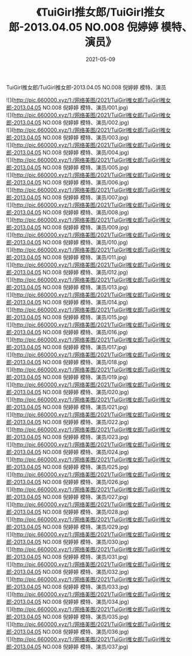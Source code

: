 ﻿---
layout: post
title:  《TuiGirl推女郎/TuiGirl推女郎-2013.04.05 NO.008 倪婷婷 模特、演员》
date:   2021-05-09
img: http://pic.660000.xyz/1:/网络美图/2021/TuiGirl推女郎/TuiGirl推女郎-2013.04.05 NO.008 倪婷婷 模特、演员/000.jpg
categories: [美女, 清纯, 唯美]
---

TuiGirl推女郎/TuiGirl推女郎-2013.04.05 NO.008 倪婷婷 模特、演员

 ![](http://pic.660000.xyz/1:/网络美图/2021/TuiGirl推女郎/TuiGirl推女郎-2013.04.05 NO.008 倪婷婷 模特、演员/001.jpg) <br>![](http://pic.660000.xyz/1:/网络美图/2021/TuiGirl推女郎/TuiGirl推女郎-2013.04.05 NO.008 倪婷婷 模特、演员/002.jpg) <br>![](http://pic.660000.xyz/1:/网络美图/2021/TuiGirl推女郎/TuiGirl推女郎-2013.04.05 NO.008 倪婷婷 模特、演员/003.jpg) <br>![](http://pic.660000.xyz/1:/网络美图/2021/TuiGirl推女郎/TuiGirl推女郎-2013.04.05 NO.008 倪婷婷 模特、演员/004.jpg) <br>![](http://pic.660000.xyz/1:/网络美图/2021/TuiGirl推女郎/TuiGirl推女郎-2013.04.05 NO.008 倪婷婷 模特、演员/005.jpg) <br>![](http://pic.660000.xyz/1:/网络美图/2021/TuiGirl推女郎/TuiGirl推女郎-2013.04.05 NO.008 倪婷婷 模特、演员/006.jpg) <br>![](http://pic.660000.xyz/1:/网络美图/2021/TuiGirl推女郎/TuiGirl推女郎-2013.04.05 NO.008 倪婷婷 模特、演员/007.jpg) <br>![](http://pic.660000.xyz/1:/网络美图/2021/TuiGirl推女郎/TuiGirl推女郎-2013.04.05 NO.008 倪婷婷 模特、演员/008.jpg) <br>![](http://pic.660000.xyz/1:/网络美图/2021/TuiGirl推女郎/TuiGirl推女郎-2013.04.05 NO.008 倪婷婷 模特、演员/009.jpg) <br>![](http://pic.660000.xyz/1:/网络美图/2021/TuiGirl推女郎/TuiGirl推女郎-2013.04.05 NO.008 倪婷婷 模特、演员/010.jpg) <br>![](http://pic.660000.xyz/1:/网络美图/2021/TuiGirl推女郎/TuiGirl推女郎-2013.04.05 NO.008 倪婷婷 模特、演员/011.jpg) <br>![](http://pic.660000.xyz/1:/网络美图/2021/TuiGirl推女郎/TuiGirl推女郎-2013.04.05 NO.008 倪婷婷 模特、演员/012.jpg) <br>![](http://pic.660000.xyz/1:/网络美图/2021/TuiGirl推女郎/TuiGirl推女郎-2013.04.05 NO.008 倪婷婷 模特、演员/013.jpg) <br>![](http://pic.660000.xyz/1:/网络美图/2021/TuiGirl推女郎/TuiGirl推女郎-2013.04.05 NO.008 倪婷婷 模特、演员/014.jpg) <br>![](http://pic.660000.xyz/1:/网络美图/2021/TuiGirl推女郎/TuiGirl推女郎-2013.04.05 NO.008 倪婷婷 模特、演员/015.jpg) <br>![](http://pic.660000.xyz/1:/网络美图/2021/TuiGirl推女郎/TuiGirl推女郎-2013.04.05 NO.008 倪婷婷 模特、演员/016.jpg) <br>![](http://pic.660000.xyz/1:/网络美图/2021/TuiGirl推女郎/TuiGirl推女郎-2013.04.05 NO.008 倪婷婷 模特、演员/017.jpg) <br>![](http://pic.660000.xyz/1:/网络美图/2021/TuiGirl推女郎/TuiGirl推女郎-2013.04.05 NO.008 倪婷婷 模特、演员/018.jpg) <br>![](http://pic.660000.xyz/1:/网络美图/2021/TuiGirl推女郎/TuiGirl推女郎-2013.04.05 NO.008 倪婷婷 模特、演员/019.jpg) <br>![](http://pic.660000.xyz/1:/网络美图/2021/TuiGirl推女郎/TuiGirl推女郎-2013.04.05 NO.008 倪婷婷 模特、演员/020.jpg) <br>![](http://pic.660000.xyz/1:/网络美图/2021/TuiGirl推女郎/TuiGirl推女郎-2013.04.05 NO.008 倪婷婷 模特、演员/021.jpg) <br>![](http://pic.660000.xyz/1:/网络美图/2021/TuiGirl推女郎/TuiGirl推女郎-2013.04.05 NO.008 倪婷婷 模特、演员/022.jpg) <br>![](http://pic.660000.xyz/1:/网络美图/2021/TuiGirl推女郎/TuiGirl推女郎-2013.04.05 NO.008 倪婷婷 模特、演员/023.jpg) <br>![](http://pic.660000.xyz/1:/网络美图/2021/TuiGirl推女郎/TuiGirl推女郎-2013.04.05 NO.008 倪婷婷 模特、演员/024.jpg) <br>![](http://pic.660000.xyz/1:/网络美图/2021/TuiGirl推女郎/TuiGirl推女郎-2013.04.05 NO.008 倪婷婷 模特、演员/025.jpg) <br>![](http://pic.660000.xyz/1:/网络美图/2021/TuiGirl推女郎/TuiGirl推女郎-2013.04.05 NO.008 倪婷婷 模特、演员/026.jpg) <br>![](http://pic.660000.xyz/1:/网络美图/2021/TuiGirl推女郎/TuiGirl推女郎-2013.04.05 NO.008 倪婷婷 模特、演员/027.jpg) <br>![](http://pic.660000.xyz/1:/网络美图/2021/TuiGirl推女郎/TuiGirl推女郎-2013.04.05 NO.008 倪婷婷 模特、演员/028.jpg) <br>![](http://pic.660000.xyz/1:/网络美图/2021/TuiGirl推女郎/TuiGirl推女郎-2013.04.05 NO.008 倪婷婷 模特、演员/029.jpg) <br>![](http://pic.660000.xyz/1:/网络美图/2021/TuiGirl推女郎/TuiGirl推女郎-2013.04.05 NO.008 倪婷婷 模特、演员/030.jpg) <br>![](http://pic.660000.xyz/1:/网络美图/2021/TuiGirl推女郎/TuiGirl推女郎-2013.04.05 NO.008 倪婷婷 模特、演员/031.jpg) <br>![](http://pic.660000.xyz/1:/网络美图/2021/TuiGirl推女郎/TuiGirl推女郎-2013.04.05 NO.008 倪婷婷 模特、演员/032.jpg) <br>![](http://pic.660000.xyz/1:/网络美图/2021/TuiGirl推女郎/TuiGirl推女郎-2013.04.05 NO.008 倪婷婷 模特、演员/033.jpg) <br>![](http://pic.660000.xyz/1:/网络美图/2021/TuiGirl推女郎/TuiGirl推女郎-2013.04.05 NO.008 倪婷婷 模特、演员/034.jpg) <br>![](http://pic.660000.xyz/1:/网络美图/2021/TuiGirl推女郎/TuiGirl推女郎-2013.04.05 NO.008 倪婷婷 模特、演员/035.jpg) <br>![](http://pic.660000.xyz/1:/网络美图/2021/TuiGirl推女郎/TuiGirl推女郎-2013.04.05 NO.008 倪婷婷 模特、演员/036.jpg) <br>![](http://pic.660000.xyz/1:/网络美图/2021/TuiGirl推女郎/TuiGirl推女郎-2013.04.05 NO.008 倪婷婷 模特、演员/037.jpg) <br>
